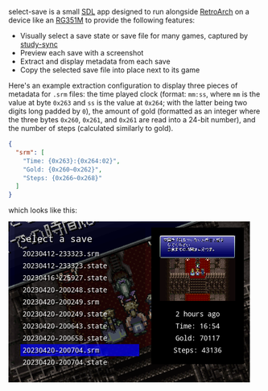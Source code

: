 select-save is a small [SDL](https://www.libsdl.org) app designed to run alongside [RetroArch](https://www.retroarch.com) on a device like an [RG351M](https://anbernic.com/products/anbernic-rg351m) to provide the following features:

- Visually select a save state or save file for many games, captured by [study-sync](https://github.com/sartak/study-sync)
- Preview each save with a screenshot
- Extract and display metadata from each save
- Copy the selected save file into place next to its game

Here's an example extraction configuration to display three pieces of metadata for `.srm` files: the time played clock (format: `mm:ss`, where `mm` is the value at byte `0x263` and `ss` is the value at `0x264`; with the latter being two digits long padded by `0`), the amount of gold (formatted as an integer where the three bytes `0x260`, `0x261`, and `0x261` are read into a 24-bit number), and the number of steps (calculated similarly to gold).

```json
{
  "srm": [
    "Time: {0x263}:{0x264:02}",
    "Gold: {0x260~0x262}",
    "Steps: {0x266~0x268}"
  ]
}
```

which looks like this:

![Screenshot](ff6.png)
